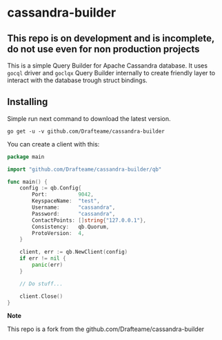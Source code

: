 # cassandra-builder

**This repo is on development and is incomplete, do not use even for non production projects**
---

This is a simple Query Builder for Apache Cassandra database. It uses `gocql` driver and `goclqx` Query Builder 
internally to create friendly layer to interact with the database trough struct bindings.

## Installing

Simple run next command to download the latest version.

```shell script
go get -u -v github.com/Drafteame/cassandra-builder
```

You can create a client with this:

```go
package main

import "github.com/Drafteame/cassandra-builder/qb"

func main() {
    config := qb.Config{
		Port:          9042,
		KeyspaceName:  "test",
		Username:      "cassandra",
		Password:      "cassandra",
		ContactPoints: []string{"127.0.0.1"},
		Consistency:   qb.Quorum,
		ProtoVersion:  4,
	}

    client, err := qb.NewClient(config)
    if err != nil {
        panic(err)
    }

    // Do stuff...    

    client.Close()
}
```


**Note**

This repo is a fork from the github.com/Drafteame/cassandra-builder